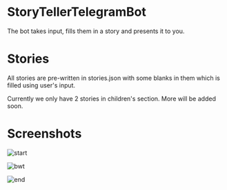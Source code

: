 # StoryTellerTelegramBot
The bot takes input, fills them in a story and presents it to you.

# Stories
All stories are pre-written in stories.json with some blanks in them which is filled using user's input.

Currently we only have 2 stories in children's section. More will be added soon.

# Screenshots

![start](https://user-images.githubusercontent.com/73326144/170843370-9d9c46f9-2c69-49db-96ed-eb5850b33f90.png)

![bwt](https://user-images.githubusercontent.com/73326144/170843374-375f950e-fdc6-4523-a909-4b019ccfa09b.png)

![end](https://user-images.githubusercontent.com/73326144/170843358-0644bf5a-2f63-45ed-84db-171bac074570.png)
